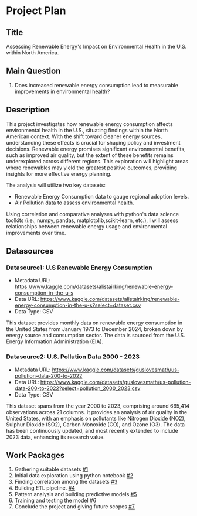 # Project Plan

## Title
<!-- Give your project a short title. -->
Assessing Renewable Energy's Impact on Environmental Health in the U.S. within North America.

## Main Question

<!-- Think about one main question you want to answer based on the data. -->
1. Does increased renewable energy consumption lead to measurable improvements in environmental health?

## Description

<!-- Describe your data science project in max. 200 words. Consider writing about why and how you attempt it. -->
This project investigates how renewable energy consumption affects environmental health in the U.S., situating findings within the North American context. With the shift toward cleaner energy sources, understanding these effects is crucial for shaping policy and investment decisions. Renewable energy promises significant environmental benefits, such as improved air quality, but the extent of these benefits remains underexplored across different regions. This exploration will highlight areas where renewables may yield the greatest positive outcomes, providing insights for more effective energy planning.

The analysis will utilize two key datasets:
* Renewable Energy Consumption data to gauge regional adoption levels.
* Air Pollution data to assess environmental health.

Using correlation and comparative analyses with python's data science toolkits (i.e., numpy, pandas, matplotplib,scikit-learn, etc.), I will assess relationships between renewable energy usage and environmental improvements over time.

## Datasources

<!-- Describe each datasources you plan to use in a section. Use the prefic "DatasourceX" where X is the id of the datasource. -->

### Datasource1: U.S Renewable Energy Consumption
* Metadata URL: https://www.kaggle.com/datasets/alistairking/renewable-energy-consumption-in-the-u-s
* Data URL: https://www.kaggle.com/datasets/alistairking/renewable-energy-consumption-in-the-u-s?select=dataset.csv
* Data Type: CSV

This dataset provides monthly data on renewable energy consumption in the United States from January 1973 to December 2024, broken down by energy source and consumption sector. The data is sourced from the U.S. Energy Information Administration (EIA).

### Datasource2: U.S. Pollution Data 2000 - 2023
* Metadata URL: https://www.kaggle.com/datasets/guslovesmath/us-pollution-data-200-to-2022
* Data URL: https://www.kaggle.com/datasets/guslovesmath/us-pollution-data-200-to-2022?select=pollution_2000_2023.csv
* Data Type: CSV

This dataset spans from the year 2000 to 2023, comprising around 665,414 observations across 21 columns. It provides an analysis of air quality in the United States, with an emphasis on pollutants like Nitrogen Dioxide (NO2), Sulphur Dioxide (SO2), Carbon Monoxide (CO), and Ozone (O3). The data has been continuously updated, and most recently extended to include 2023 data, enhancing its research value.

## Work Packages

<!-- List of work packages ordered sequentially, each pointing to an issue with more details. -->

1. Gathering suitable datasets [#1][i1]
2. Initial data exploration using python notebook [#2][i2]
3. Finding correlation among the datasets [#3][i3]
4. Building ETL pipeline. [#4][i4]
5. Pattern analysis and building predictive models [#5][i5]
6. Training and testing the model [#6][i6]
7. Conclude the project and giving future scopes [#7][i7]

[i1]: https://github.com/sadia-afrin-mou/FAU-advance-data-engineering-project/issues/1
[i2]: https://github.com/sadia-afrin-mou/FAU-advance-data-engineering-project/issues/2
[i3]: https://github.com/sadia-afrin-mou/FAU-advance-data-engineering-project/issues/3
[i4]: https://github.com/sadia-afrin-mou/FAU-advance-data-engineering-project/issues/4
[i5]: https://github.com/sadia-afrin-mou/FAU-advance-data-engineering-project/issues/5
[i6]: https://github.com/sadia-afrin-mou/FAU-advance-data-engineering-project/issues/6
[i7]: https://github.com/sadia-afrin-mou/FAU-advance-data-engineering-project/issues/7